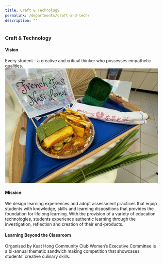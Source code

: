 ```yaml
---
title: Craft & Technology
permalink: /departments/craft-and-tech/
description: ""
---
```

### **Craft & Technology**
#### **Vision**
Every student – a creative and critical thinker who possesses empathetic qualities.
![](/images/craftntech3.jpg)
#### **Mission**
We design learning experiences and adopt assessment practices that equip students with knowledge, skills and learning dispositions that provides the foundation for lifelong learning. With the provision of a variety of education technologies, students experience authentic learning through the investigation, reflection and creation of their end-products.

#### **Learning Beyond the Classroom**
Organised by Keat Hong Community Club Women’s Executive Committee is a bi-annual thematic sandwich making competition that showcases students’ creative culinary skills.